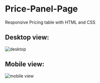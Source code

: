 # Price-Panel-Page
Responsive Pricing table with HTML and CSS

## Desktop view:

![desktop](https://github.com/sai-mudike/Price-Panel-Page/assets/127184650/ef029f44-a2c8-4fa1-b991-200d635f415b)

## Mobile view:

![mobile view](https://github.com/sai-mudike/Price-Panel-Page/assets/127184650/42cbbcf2-3f5b-4d91-9170-361e628483d3)
